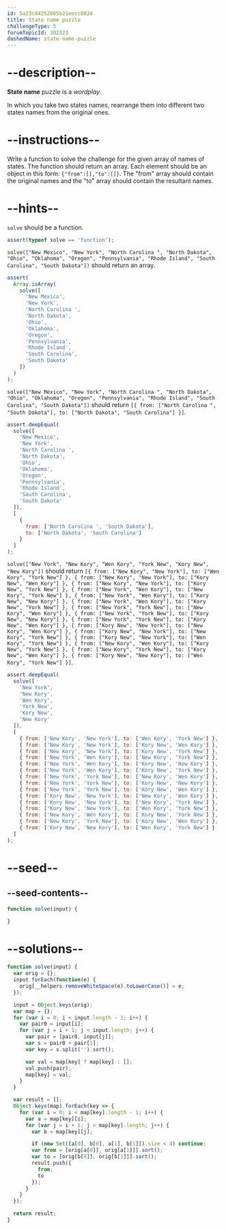 ```yaml
---
id: 5a23c84252665b21eecc8024
title: State name puzzle
challengeType: 5
forumTopicId: 302323
dashedName: state-name-puzzle
---
```


# --description--

**State name** puzzle is a <em>wordplay</em>.

In which you take two states names, rearrange them into different two states names from the original ones.

# --instructions--

Write a function to solve the challenge for the given array of names of states. The function should return an array. Each element should be an object in this form: `{"from":[],"to":[]}`. The "from" array should contain the original names and the "to" array should contain the resultant names.

# --hints--

`solve` should be a function.

```js
assert(typeof solve == 'function');
```

`solve(["New Mexico", "New York", "North Carolina ", "North Dakota", "Ohio", "Oklahoma", "Oregon", "Pennsylvania", "Rhode Island", "South Carolina", "South Dakota"])` should return an array.

```js
assert(
  Array.isArray(
    solve([
      'New Mexico',
      'New York',
      'North Carolina ',
      'North Dakota',
      'Ohio',
      'Oklahoma',
      'Oregon',
      'Pennsylvania',
      'Rhode Island',
      'South Carolina',
      'South Dakota'
    ])
  )
);
```

`solve(["New Mexico", "New York", "North Carolina ", "North Dakota", "Ohio", "Oklahoma", "Oregon", "Pennsylvania", "Rhode Island", "South Carolina", "South Dakota"])` should return `[{ from: ["North Carolina ", "South Dakota"], to: ["North Dakota", "South Carolina"] }]`.

```js
assert.deepEqual(
  solve([
    'New Mexico',
    'New York',
    'North Carolina ',
    'North Dakota',
    'Ohio',
    'Oklahoma',
    'Oregon',
    'Pennsylvania',
    'Rhode Island',
    'South Carolina',
    'South Dakota'
  ]),
  [
    {
      from: ['North Carolina ', 'South Dakota'],
      to: ['North Dakota', 'South Carolina']
    }
  ]
);
```

`solve(["New York", "New Kory", "Wen Kory", "York New", "Kory New", "New Kory"])` should return `[{ from: ["New Kory", "New York"], to: ["Wen Kory", "York New"] }, { from: ["New Kory", "New York"], to: ["Kory New", "Wen Kory"] }, { from: ["New Kory", "New York"], to: ["Kory New", "York New"] }, { from: ["New York", "Wen Kory"], to: ["New Kory", "York New"] }, { from: ["New York", "Wen Kory"], to: ["Kory New", "New Kory"] }, { from: ["New York", "Wen Kory"], to: ["Kory New", "York New"] }, { from: ["New York", "York New"], to: ["New Kory", "Wen Kory"] }, { from: ["New York", "York New"], to: ["Kory New", "New Kory"] }, { from: ["New York", "York New"], to: ["Kory New", "Wen Kory"] }, { from: ["Kory New", "New York"], to: ["New Kory", "Wen Kory"] }, { from: ["Kory New", "New York"], to: ["New Kory", "York New"] }, { from: ["Kory New", "New York"], to: ["Wen Kory", "York New"] }, { from: ["New Kory", "Wen Kory"], to: ["Kory New", "York New"] }, { from: ["New Kory", "York New"], to: ["Kory New", "Wen Kory"] }, { from: ["Kory New", "New Kory"], to: ["Wen Kory", "York New"] }]`.

```js
assert.deepEqual(
  solve([
    'New York',
    'New Kory',
    'Wen Kory',
    'York New',
    'Kory New',
    'New Kory'
  ]),
  [
    { from: ['New Kory', 'New York'], to: ['Wen Kory', 'York New'] },
    { from: ['New Kory', 'New York'], to: ['Kory New', 'Wen Kory'] },
    { from: ['New Kory', 'New York'], to: ['Kory New', 'York New'] },
    { from: ['New York', 'Wen Kory'], to: ['New Kory', 'York New'] },
    { from: ['New York', 'Wen Kory'], to: ['Kory New', 'New Kory'] },
    { from: ['New York', 'Wen Kory'], to: ['Kory New', 'York New'] },
    { from: ['New York', 'York New'], to: ['New Kory', 'Wen Kory'] },
    { from: ['New York', 'York New'], to: ['Kory New', 'New Kory'] },
    { from: ['New York', 'York New'], to: ['Kory New', 'Wen Kory'] },
    { from: ['Kory New', 'New York'], to: ['New Kory', 'Wen Kory'] },
    { from: ['Kory New', 'New York'], to: ['New Kory', 'York New'] },
    { from: ['Kory New', 'New York'], to: ['Wen Kory', 'York New'] },
    { from: ['New Kory', 'Wen Kory'], to: ['Kory New', 'York New'] },
    { from: ['New Kory', 'York New'], to: ['Kory New', 'Wen Kory'] },
    { from: ['Kory New', 'New Kory'], to: ['Wen Kory', 'York New'] }
  ]
);
```

# --seed--

## --seed-contents--

```js
function solve(input) {

}
```

# --solutions--

```js
function solve(input) {
  var orig = {};
  input.forEach(function(e) {
    orig[__helpers.removeWhiteSpace(e).toLowerCase()] = e;
  });

  input = Object.keys(orig);
  var map = {};
  for (var i = 0; i < input.length - 1; i++) {
    var pair0 = input[i];
    for (var j = i + 1; j < input.length; j++) {
      var pair = [pair0, input[j]];
      var s = pair0 + pair[1];
      var key = s.split('').sort();

      var val = map[key] ? map[key] : [];
      val.push(pair);
      map[key] = val;
    }
  }

  var result = [];
  Object.keys(map).forEach(key => {
    for (var i = 0; i < map[key].length - 1; i++) {
      var a = map[key][i];
      for (var j = i + 1; j < map[key].length; j++) {
        var b = map[key][j];

        if (new Set([a[0], b[0], a[1], b[1]]).size < 4) continue;
        var from = [orig[a[0]], orig[a[1]]].sort();
        var to = [orig[b[0]], orig[b[1]]].sort();
        result.push({
          from,
          to
        });
      }
    }
  });

  return result;
}
```
